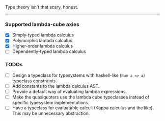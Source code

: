 Type theory isn't that scary, honest.

***

### Supported lambda-cube axies

- [x] Simply-typed lambda calculus
- [x] Polymorphic lambda calculus
- [x] Higher-order lambda calculus
- [ ] Dependently-typed lambda calculus

### TODOs

- [ ] Design a typeclass for typesystems with haskell-like (`Num a => a`) typeclass constraints.
- [ ] Add constants to the lambda calculus AST.
- [ ] Provide a default way of evaluating lambda expressions.
- [ ] Make the quasiquoters use the lambda cube typeclasses instead of specific typesystem implementations.
- [ ] Have a typeclass for evaluatable calculi (Kappa calculus and the like). This may be unnecessary abstraction.

